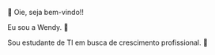 👋 Oie, seja bem-vindo!!

Eu sou a Wendy. 🤍

Sou estudante de TI em busca de crescimento profissional. 📲
